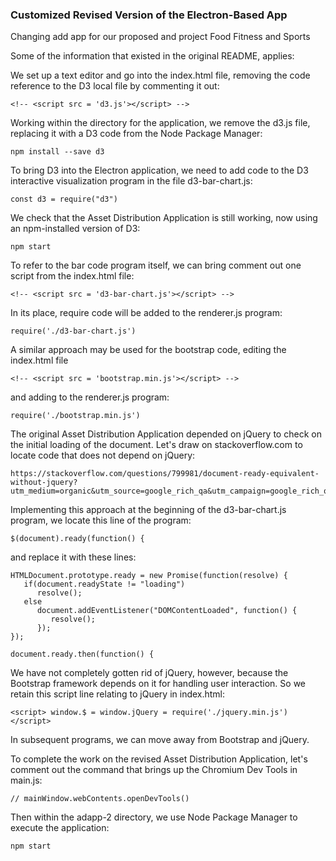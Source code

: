 ### Customized Revised Version of the Electron-Based App

Changing add app for our proposed and project Food Fitness and Sports

Some of the information that existed in the original README, applies:

We set up a text editor and go into the index.html file, removing the code reference to the D3 local file by commenting it out:
```
<!-- <script src = 'd3.js'></script> -->
```   
Working within the directory for the application, we remove the d3.js file, replacing it with a D3 code from the Node Package Manager:
```
npm install --save d3
```
To bring D3 into the Electron application, we need to add code to the D3 interactive visualization program in the file d3-bar-chart.js:
```
const d3 = require("d3")
```
We check that the Asset Distribution Application is still working, now using an npm-installed version of D3:
```
npm start
```
To refer to the bar code program itself, we can bring comment out one script from the index.html file:
```
<!-- <script src = 'd3-bar-chart.js'></script> -->
```
In its place, require code will be added to the renderer.js program:
```
require('./d3-bar-chart.js')
```
A similar approach may be used for the bootstrap code, editing the index.html file
```
<!-- <script src = 'bootstrap.min.js'></script> -->
```
and adding to the renderer.js program:
```
require('./bootstrap.min.js')
```
The original Asset Distribution Application depended on jQuery to check on the initial loading of the document. Let's draw on stackoverflow.com to locate code that does not depend on jQuery:
```
https://stackoverflow.com/questions/799981/document-ready-equivalent-without-jquery?utm_medium=organic&utm_source=google_rich_qa&utm_campaign=google_rich_qa
```
Implementing this approach at the beginning of the d3-bar-chart.js program, we locate this line of the program:
```
$(document).ready(function() {
```
and replace it with these lines:
```
HTMLDocument.prototype.ready = new Promise(function(resolve) {
   if(document.readyState != "loading")
      resolve();
   else
      document.addEventListener("DOMContentLoaded", function() {
         resolve();
      });
});

document.ready.then(function() {
```
We have not completely gotten rid of jQuery, however, because the Bootstrap framework depends on it for handling user interaction. So we retain this script line relating to jQuery in index.html:
```
<script> window.$ = window.jQuery = require('./jquery.min.js') </script>
```
In subsequent programs, we can move away from Bootstrap and jQuery.

To complete the work on the revised Asset Distribution Application, let's comment out the command that brings up the Chromium Dev Tools in main.js:
```
// mainWindow.webContents.openDevTools()
```

Then within the adapp-2 directory, we use Node Package Manager to execute the application:
```
npm start
```   
